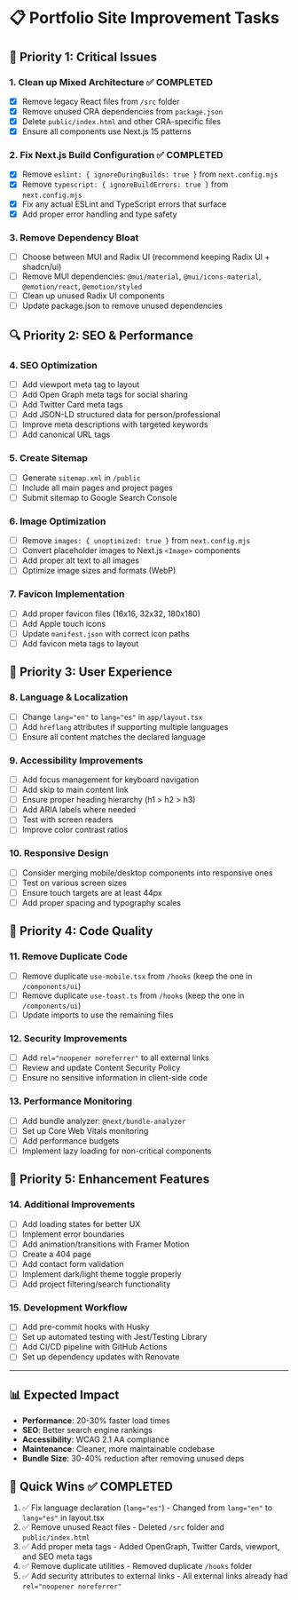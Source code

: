 # 📋 Portfolio Site Improvement Tasks

## 🚨 **Priority 1: Critical Issues**

### 1. **Clean up Mixed Architecture** ✅ **COMPLETED**
- [x] Remove legacy React files from `/src` folder
- [x] Remove unused CRA dependencies from `package.json`
- [x] Delete `public/index.html` and other CRA-specific files
- [x] Ensure all components use Next.js 15 patterns

### 2. **Fix Next.js Build Configuration** ✅ **COMPLETED**
- [x] Remove `eslint: { ignoreDuringBuilds: true }` from `next.config.mjs`
- [x] Remove `typescript: { ignoreBuildErrors: true }` from `next.config.mjs`
- [x] Fix any actual ESLint and TypeScript errors that surface
- [x] Add proper error handling and type safety

### 3. **Remove Dependency Bloat**
- [ ] Choose between MUI and Radix UI (recommend keeping Radix UI + shadcn/ui)
- [ ] Remove MUI dependencies: `@mui/material`, `@mui/icons-material`, `@emotion/react`, `@emotion/styled`
- [ ] Clean up unused Radix UI components
- [ ] Update package.json to remove unused dependencies

## 🔍 **Priority 2: SEO & Performance**

### 4. **SEO Optimization**
- [ ] Add viewport meta tag to layout
- [ ] Add Open Graph meta tags for social sharing
- [ ] Add Twitter Card meta tags
- [ ] Add JSON-LD structured data for person/professional
- [ ] Improve meta descriptions with targeted keywords
- [ ] Add canonical URL tags

### 5. **Create Sitemap**
- [ ] Generate `sitemap.xml` in `/public`
- [ ] Include all main pages and project pages
- [ ] Submit sitemap to Google Search Console

### 6. **Image Optimization**
- [ ] Remove `images: { unoptimized: true }` from `next.config.mjs`
- [ ] Convert placeholder images to Next.js `<Image>` components
- [ ] Add proper alt text to all images
- [ ] Optimize image sizes and formats (WebP)

### 7. **Favicon Implementation**
- [ ] Add proper favicon files (16x16, 32x32, 180x180)
- [ ] Add Apple touch icons
- [ ] Update `manifest.json` with correct icon paths
- [ ] Add favicon meta tags to layout

## 🎯 **Priority 3: User Experience**

### 8. **Language & Localization**
- [ ] Change `lang="en"` to `lang="es"` in `app/layout.tsx`
- [ ] Add `hreflang` attributes if supporting multiple languages
- [ ] Ensure all content matches the declared language

### 9. **Accessibility Improvements**
- [ ] Add focus management for keyboard navigation
- [ ] Add skip to main content link
- [ ] Ensure proper heading hierarchy (h1 > h2 > h3)
- [ ] Add ARIA labels where needed
- [ ] Test with screen readers
- [ ] Improve color contrast ratios

### 10. **Responsive Design**
- [ ] Consider merging mobile/desktop components into responsive ones
- [ ] Test on various screen sizes
- [ ] Ensure touch targets are at least 44px
- [ ] Add proper spacing and typography scales

## 🔧 **Priority 4: Code Quality**

### 11. **Remove Duplicate Code**
- [ ] Remove duplicate `use-mobile.tsx` from `/hooks` (keep the one in `/components/ui`)
- [ ] Remove duplicate `use-toast.ts` from `/hooks` (keep the one in `/components/ui`)
- [ ] Update imports to use the remaining files

### 12. **Security Improvements**
- [ ] Add `rel="noopener noreferrer"` to all external links
- [ ] Review and update Content Security Policy
- [ ] Ensure no sensitive information in client-side code

### 13. **Performance Monitoring**
- [ ] Add bundle analyzer: `@next/bundle-analyzer`
- [ ] Set up Core Web Vitals monitoring
- [ ] Add performance budgets
- [ ] Implement lazy loading for non-critical components

## 🎨 **Priority 5: Enhancement Features**

### 14. **Additional Improvements**
- [ ] Add loading states for better UX
- [ ] Implement error boundaries
- [ ] Add animation/transitions with Framer Motion
- [ ] Create a 404 page
- [ ] Add contact form validation
- [ ] Implement dark/light theme toggle properly
- [ ] Add project filtering/search functionality

### 15. **Development Workflow**
- [ ] Add pre-commit hooks with Husky
- [ ] Set up automated testing with Jest/Testing Library
- [ ] Add CI/CD pipeline with GitHub Actions
- [ ] Set up dependency updates with Renovate

---

## 📊 **Expected Impact**

- **Performance**: 20-30% faster load times
- **SEO**: Better search engine rankings
- **Accessibility**: WCAG 2.1 AA compliance
- **Maintenance**: Cleaner, more maintainable codebase
- **Bundle Size**: 30-40% reduction after removing unused deps

## 🎯 **Quick Wins** ✅ **COMPLETED**
1. ✅ Fix language declaration (`lang="es"`) - Changed from `lang="en"` to `lang="es"` in layout.tsx
2. ✅ Remove unused React files - Deleted `/src` folder and `public/index.html`
3. ✅ Add proper meta tags - Added OpenGraph, Twitter Cards, viewport, and SEO meta tags
4. ✅ Remove duplicate utilities - Removed duplicate `/hooks` folder
5. ✅ Add security attributes to external links - All external links already had `rel="noopener noreferrer"`